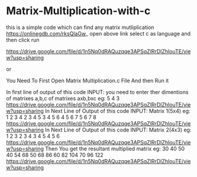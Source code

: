 # Matrix-Multiplication-with-c

this is a simple code which can find any matrix mutliplication
https://onlinegdb.com/rksQlaGw_
open above link select c as language and then click run

https://drive.google.com/file/d/1n5Nq0dRAQuzqqe3APSqZlRrDlZhlouTE/view?usp=sharing


or


You Need To First Open Matrix Multiplication.c File And then Run it

In first line of output of this code INPUT: you need to enter ther dimentions of matrixes a,b,c of matrixes axb,bxc
eg: 5 4 3
https://drive.google.com/file/d/1n5Nq0dRAQuzqqe3APSqZlRrDlZhlouTE/view?usp=sharing
In Next Line of Output of this code INPUT: Matrix 1(5x4)
eg: 1 2 3 4
    2 3 4 5
    3 4 5 6
    4 5 6 7
    5 6 7 8
https://drive.google.com/file/d/1n5Nq0dRAQuzqqe3APSqZlRrDlZhlouTE/view?usp=sharing
In Next Line of Output of this code INPUT: Matrix 2(4x3)
eg: 1 2 3
    2 3 4
    3 4 5
    4 5 6
https://drive.google.com/file/d/1n5Nq0dRAQuzqqe3APSqZlRrDlZhlouTE/view?usp=sharing
Then  You get the resultant multiplied matrix
eg: 30 40 50
    40 54 68
    50 68 86
    60 82 104
    70 96 122
https://drive.google.com/file/d/1n5Nq0dRAQuzqqe3APSqZlRrDlZhlouTE/view?usp=sharing

